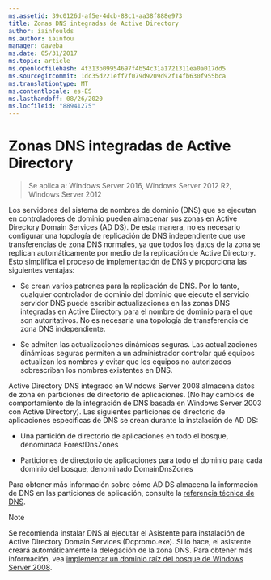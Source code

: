 ```yaml
---
ms.assetid: 39c0126d-af5e-4dcb-88c1-aa38f888e973
title: Zonas DNS integradas de Active Directory
author: iainfoulds
ms.author: iainfou
manager: daveba
ms.date: 05/31/2017
ms.topic: article
ms.openlocfilehash: 4f313b09954697f4b54c31a1721311ea0a017dd5
ms.sourcegitcommit: 1dc35d221eff7f079d9209d92f14fb630f955bca
ms.translationtype: MT
ms.contentlocale: es-ES
ms.lasthandoff: 08/26/2020
ms.locfileid: "88941275"
---
```

# <a name="active-directory-integrated-dns-zones"></a>Zonas DNS integradas de Active Directory

> Se aplica a: Windows Server 2016, Windows Server 2012 R2, Windows Server 2012

Los servidores del sistema de nombres de dominio (DNS) que se ejecutan en controladores de dominio pueden almacenar sus zonas en Active Directory Domain Services (AD DS). De esta manera, no es necesario configurar una topología de replicación de DNS independiente que use transferencias de zona DNS normales, ya que todos los datos de la zona se replican automáticamente por medio de la replicación de Active Directory. Esto simplifica el proceso de implementación de DNS y proporciona las siguientes ventajas:

- Se crean varios patrones para la replicación de DNS. Por lo tanto, cualquier controlador de dominio del dominio que ejecute el servicio servidor DNS puede escribir actualizaciones en las zonas DNS integradas en Active Directory para el nombre de dominio para el que son autoritativos. No es necesaria una topología de transferencia de zona DNS independiente.

- Se admiten las actualizaciones dinámicas seguras. Las actualizaciones dinámicas seguras permiten a un administrador controlar qué equipos actualizan los nombres y evitar que los equipos no autorizados sobrescriban los nombres existentes en DNS.

Active Directory DNS integrado en Windows Server 2008 almacena datos de zona en particiones de directorio de aplicaciones. (No hay cambios de comportamiento de la integración de DNS basada en Windows Server 2003 con Active Directory). Las siguientes particiones de directorio de aplicaciones específicas de DNS se crean durante la instalación de AD DS:

- Una partición de directorio de aplicaciones en todo el bosque, denominada ForestDnsZones

- Particiones de directorio de aplicaciones para todo el dominio para cada dominio del bosque, denominado DomainDnsZones

Para obtener más información sobre cómo AD DS almacena la información de DNS en las particiones de aplicación, consulte la [referencia técnica de DNS](/previous-versions/windows/it-pro/windows-server-2003/cc779926(v=ws.10)).

> [!NOTE]
> Se recomienda instalar DNS al ejecutar el Asistente para instalación de Active Directory Domain Services (Dcpromo.exe). Si lo hace, el asistente creará automáticamente la delegación de la zona DNS. Para obtener más información, vea [implementar un dominio raíz del bosque de Windows Server 2008](/previous-versions/windows/it-pro/windows-server-2008-r2-and-2008/cc731174(v=ws.10)).
